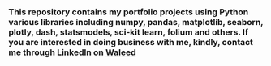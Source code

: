 
### This repository contains my portfolio projects using Python various libraries including numpy, pandas, matplotlib, seaborn, plotly, dash, statsmodels, sci-kit learn, folium and others. If you are interested in doing business with me, kindly, contact me through LinkedIn on [Waleed](https://www.linkedin.com/in/waleedabdulla/)

